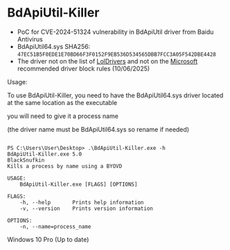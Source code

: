 # BdApiUtil-Killer
- PoC for CVE-2024-51324 vulnerability in BdApiUtil driver from Baidu Antivirus
- BdApiUtil64.sys SHA256: `47EC51B5F0EDE1E70BD66F3F0152F9EB536D534565DBB7FCC3A05F542DBE4428`
- The driver not on the list of [LolDrivers](https://www.loldrivers.io/) and not on the [Microsoft](https://learn.microsoft.com/en-us/windows/security/application-security/application-control/windows-defender-application-control/design/microsoft-recommended-driver-block-rules) recommended driver block rules (10/06/2025)


Usage:

To use BdApiUtil-Killer, you need to have the BdApiUtil64.sys driver located at the same location as the executable

you will need to give it a process name

(the driver name must be BdApiUtil64.sys so rename if needed)

```text

PS C:\Users\User\Desktop> .\BdApiUtil-Killer.exe -h
BdApiUtil-Killer.exe 5.0
BlackSnufkin
Kills a process by name using a BYOVD

USAGE:
    BdApiUtil-Killer.exe [FLAGS] [OPTIONS]

FLAGS:
    -h, --help       Prints help information
    -v, --version    Prints version information

OPTIONS:
    -n, --name=process_name
```


Windows 10 Pro (Up to date)



